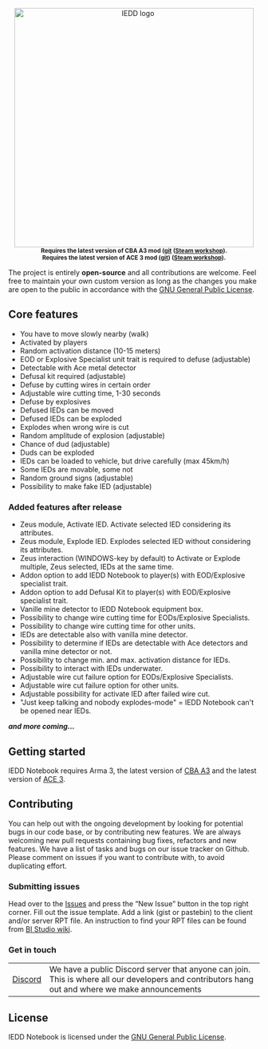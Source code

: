 

<p align="center">
    <img src="https://github.com/prisonerMO/iedd/raw/readme/extras/assets/logo/logo.png" width="480" alt="IEDD logo">
    <sup><strong>
    Requires the latest version of CBA A3 mod (<a href="https://github.com/CBATeam/CBA_A3/releases">git</a> (<a href="https://steamcommunity.com/workshop/filedetails/?id=450814997">Steam workshop</a>).<br/>
    Requires the latest version of ACE 3 mod (<a href="https://github.com/acemod/ACE3/releases">git</a>) (<a href="https://steamcommunity.com/workshop/filedetails/?id=463939057">Steam workshop</a>).
    </strong></sup>
</p>

The project is entirely **open-source** and all contributions are welcome. Feel free to maintain your own custom version as long as the changes you make are open to the public in accordance with the <a href="LICENSE.txt">GNU General Public License</a>.

## Core features
- You have to move slowly nearby (walk)
- Activated by players
- Random activation distance (10-15 meters)
- EOD or Explosive Specialist unit trait is required to defuse (adjustable)
- Detectable with Ace metal detector
- Defusal kit required (adjustable)
- Defuse by cutting wires in certain order
- Adjustable wire cutting time, 1-30 seconds
- Defuse by explosives
- Defused IEDs can be moved
- Defused IEDs can be exploded
- Explodes when wrong wire is cut
- Random amplitude of explosion (adjustable)
- Chance of dud (adjustable)
- Duds can be exploded
- IEDs can be loaded to vehicle, but drive carefully (max 45km/h)
- Some IEDs are movable, some not
- Random ground signs (adjustable)
- Possibility to make fake IED (adjustable)

### Added features after release
- Zeus module, Activate IED. Activate selected IED considering its attributes.
- Zeus module, Explode IED. Explodes selected IED without considering its attributes.
- Zeus interaction (WINDOWS-key by default) to Activate or Explode multiple, Zeus selected, IEDs at the same time.
- Addon option to add IEDD Notebook to player(s) with EOD/Explosive specialist trait.
- Addon option to add Defusal Kit to player(s) with EOD/Explosive specialist trait.
- Vanille mine detector to IEDD Notebook equipment box.
- Possibility to change wire cutting time for EODs/Explosive Specialists.
- Possibility to change wire cutting time for other units.
- IEDs are detectable also with vanilla mine detector.
- Possibility to determine if IEDs are detectable with Ace detectors and vanilla mine detector or not.
- Possibility to change min. and max. activation distance for IEDs.
- Possibility to interact with IEDs underwater.
- Adjustable wire cut failure option for EODs/Explosive Specialists.
- Adjustable wire cut failure option for other units.
- Adjustable possibility for activate IED after failed wire cut.
- "Just keep talking and nobody explodes-mode" = IEDD Notebook can't be opened near IEDs.


***and more coming...***

## Getting started

IEDD Notebook requires Arma 3, the latest version of <a href="https://github.com/CBATeam/CBA_A3/releases">CBA A3</a> and 
the latest version of <a href="https://github.com/acemod/ACE3/releases">ACE 3</a>.

## Contributing

You can help out with the ongoing development by looking for potential bugs in our code base, or by contributing new features. 
We are always welcoming new pull requests containing bug fixes, refactors and new features. 
We have a list of tasks and bugs on our issue tracker on Github. 
Please comment on issues if you want to contribute with, to avoid duplicating effort.


### Submitting issues

Head over to the [Issues](https://github.com/prisonerMO/iedd/issues) and press the “New Issue” button in the top right corner. 
Fill out the issue template. Add a link (gist or pastebin) to the client and/or server RPT file. 
An instruction to find your RPT files can be found from [BI Studio wiki](https://community.bistudio.com/wiki/Crash_Files).


### Get in touch

<table>
  <tr>
    <td><a href="https://discord.gg/SU3WJxHqtS">Discord</a></td>
    <td>We have a public Discord server that anyone can join. This is where all our developers and contributors hang out and where we make announcements</td>
  </tr>
</table>

## License

IEDD Notebook is licensed under the <a href="[license-url]">GNU General Public License</a>.





[license-url]: https://github.com/prisonerMO/iedd/blob/master/LICENSE.txt
[mod-cba-url-git]: 
[mod-cba-url-ws]: 
[mod-ace-url-git]: 
[mod-ace-url-ws]: 

